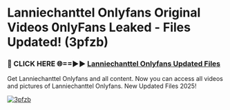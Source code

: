 # Lanniechanttel Onlyfans Original Videos 0nlyFans Leaked - Files Updated! (3pfzb)

<h3>🔴 CLICK HERE 🌐==►► <a href="https://tinyurl.com/2jnfzry5" rel="nofollow">Lanniechanttel Onlyfans Updated Files</a></h3>

Get Lanniechanttel Onlyfans and all content. Now you can access all videos and pictures of Lanniechanttel Onlyfans. New Updated Files 2025!

[![3pfzb](https://i.imgur.com/GyGTBgg.gif)](https://tinyurl.com/2jnfzry5)
